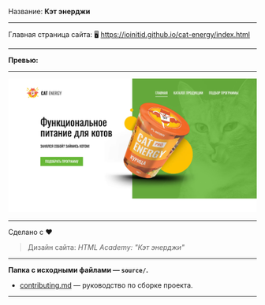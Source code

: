 Название: **Кэт энерджи** 

------------

Главная страница сайта: 🖥️ https://ioinitid.github.io/cat-energy/index.html

------------

**Превью:**

------------

![Preview](preview.jpg "Preview")

------------

Сделано с ❤️
> Дизайн сайта: *HTML Academy: "Кэт энерджи"*

------------

**Папка с исходными файлами — `source/`.**

- [contributing.md](contributing.md) — руководство по сборке проекта.

------------
